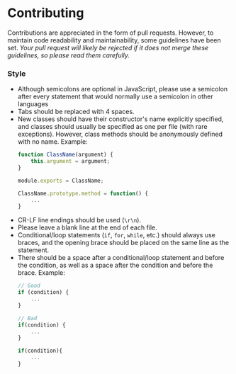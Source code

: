 # Contributing
Contributions are appreciated in the form of pull requests. However, to maintain code readability and maintainability, some guidelines have been set. *Your pull request will likely be rejected if it does not merge these guidelines, so please read them carefully.*

### Style
* Although semicolons are optional in JavaScript, please use a semicolon after every statement that would normally use a semicolon in other languages
* Tabs should be replaced with 4 spaces.
* New classes should have their constructor's name explicitly specified, and classes should usually be specified as one per file (with rare exceptions). However, class methods should be anonymously defined with no name. Example:
  ```js
  function ClassName(argument) {
      this.argument = argument;
  }
  
  module.exports = ClassName;
  
  ClassName.prototype.method = function() {
      ...
  }
  ```
* CR-LF line endings should be used (`\r\n`).
* Please leave a blank line at the end of each file.
* Conditional/loop statements (`if`, `for`, `while`, etc.) should always use braces, and the opening brace should be placed on the same line as the statement.
* There should be a space after a conditional/loop statement and before the condition, as well as a space after the condition and before the brace. Example:
  ```js
  // Good
  if (condition) {
      ...
  }
  
  // Bad
  if(condition) {
      ...
  }
  
  if(condition){
      ...
  }
  ```
